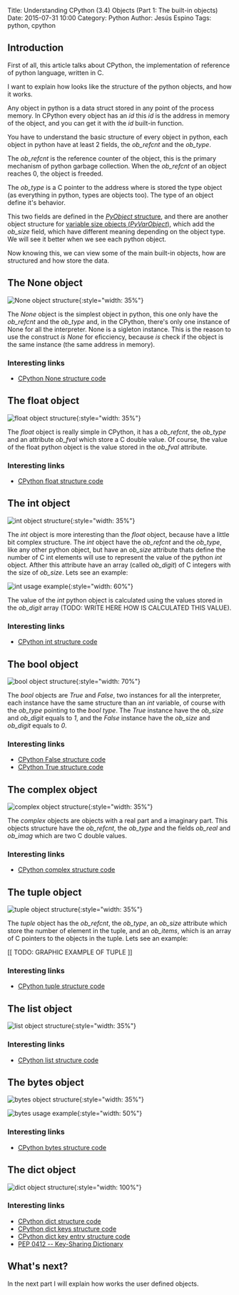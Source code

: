Title: Understanding CPython (3.4) Objects (Part 1: The built-in objects)
Date: 2015-07-31 10:00
Category: Python
Author: Jesús Espino
Tags: python, cpython

Introduction
------------

First of all, this article talks about CPython, the implementation of reference
of python language, written in C.

I want to explain how looks like the structure of the python objects, and how
it works.

Any object in python is a data struct stored in any point of the process
memory. In CPython every object has an *id* this *id* is the address in memory
of the object, and you can get it with the *id* built-in function.

You have to understand the basic structure of every object in
python, each object in python have at least 2 fields, the *ob_refcnt* and the
*ob_type*.

The *ob_refcnt* is the reference counter of the object, this is the primary
mechanism of python garbage collection. When the *ob_refcnt* of an object
reaches 0, the object is freeded.

The *ob_type* is a C pointer to the address where is stored the type object (as
everything in python, types are objects too). The type of an object define it's
behavior.

This two fields are defined in the [*PyObject*
structure](https://hg.python.org/cpython/file/b4cbecbc0781/Include/object.h#l105),
and there are another object structure for [variable size objects
(*PyVarObject*)](https://hg.python.org/cpython/file/b4cbecbc0781/Include/object.h#l111),
which add the *ob_size* field, which have different meaning depending on the
object type. We will see it better when we see each python object.

Now knowing this, we can view some of the main built-in objects, how are
structured and how store the data.

The None object
---------------

![None object structure]({filename}/images/cpython-objects/None.svg){:style="width: 35%"}

The *None* object is the simplest object in python, this one only have the
*ob_refcnt* and the *ob_type* and, in the CPython, there's only one instance of
None for all the interpreter. None is a sigleton instance. This is the reason
to use the construct *is* *None* for eficciency, because *is* check if the
object is the same instance (the same address in memory).

### Interesting links

* [CPython None structure code](https://hg.python.org/cpython/file/b4cbecbc0781/Objects/object.c#l1453)

The float object
----------------

![float object structure]({filename}/images/cpython-objects/Float.svg){:style="width: 35%"}

The *float* object is really simple in CPython, it has a *ob_refcnt*, the
*ob_type* and an attribute *ob_fval* which store a C double value. Of course,
the value of the float python object is the value stored in the *ob_fval*
attribute.

### Interesting links

* [CPython float structure code](https://hg.python.org/cpython/file/b4cbecbc0781/Include/floatobject.h#l15)

The int object
--------------

![int object structure]({filename}/images/cpython-objects/Int.svg){:style="width: 35%"}

The *int* object is more interesting than the *float* object, because have a
little bit complex structure. The *int* object have the *ob_refcnt* and the
*ob_type*, like any other python object, but have an *ob_size* attribute thats
define the number of C int elements will use to represent the value of the
python *int* object. Afther this attribute have an array (called *ob_digit*) of
C integers with the size of *ob_size*. Lets see an example:

![int usage example]({filename}/images/cpython-objects/Int-Usage.svg){:style="width: 60%"}

The value of the *int* python object is calculated using the values stored in
the *ob_digit* array (TODO: WRITE HERE HOW IS CALCULATED THIS VALUE).

### Interesting links

* [CPython int structure code](https://hg.python.org/cpython/file/b4cbecbc0781/Include/longintrepr.h#l89)

The bool object
---------------

![bool object structure]({filename}/images/cpython-objects/True-False.svg){:style="width: 70%"}

The *bool* objects are *True* and *False*, two instances for all the
interpreter, each instance have the same structure than an *int* variable, of
course with the *ob_type* pointing to the *bool* *type*. The *True* instance
have the *ob_size* and *ob_digit* equals to *1*, and the *False* instance have
the *ob_size* and *ob_digit* equals to *0*.

### Interesting links

* [CPython False structure code](https://hg.python.org/cpython/file/b4cbecbc0781/Objects/boolobject.c#l176)
* [CPython True structure code](https://hg.python.org/cpython/file/b4cbecbc0781/Objects/boolobject.c#l181)

The complex object
------------------

![complex object structure]({filename}/images/cpython-objects/Complex.svg){:style="width: 35%"}

The *complex* objects are objects with a real part and a imaginary part. This
objects structure have the *ob_refcnt*, the *ob_type* and the fields *ob_real*
and *ob_imag* which are two C double values.

### Interesting links

* [CPython complex structure code](https://hg.python.org/cpython/file/b4cbecbc0781/Include/complexobject.h#l10)

The tuple object
----------------

![tuple object structure]({filename}/images/cpython-objects/Tuple.svg){:style="width: 35%"}

The *tuple* object has the *ob_refcnt*, the *ob_type*, an *ob_size* attribute
which store the number of element in the tuple, and an *ob_items*, which is an
array of C pointers to the objects in the tuple. Lets see an example:

[[ TODO: GRAPHIC EXAMPLE OF TUPLE ]]

### Interesting links

* [CPython tuple structure code](https://hg.python.org/cpython/file/b4cbecbc0781/Include/tupleobject.h#l25)

The list object
---------------

![list object structure]({filename}/images/cpython-objects/List.svg){:style="width: 35%"}

### Interesting links

* [CPython list structure code](https://hg.python.org/cpython/file/b4cbecbc0781/Include/listobject.h#l23)

The bytes object
----------------

![bytes object structure]({filename}/images/cpython-objects/Bytes.svg){:style="width: 35%"}

![bytes usage example]({filename}/images/cpython-objects/Bytes-Usage.svg){:style="width: 50%"}

### Interesting links

* [CPython bytes structure code](https://hg.python.org/cpython/file/b4cbecbc0781/Include/bytesobject.h#l31)

The dict object
---------------

![dict object structure]({filename}/images/cpython-objects/Dict.svg){:style="width: 100%"}

### Interesting links

* [CPython dict structure code](https://hg.python.org/cpython/file/b4cbecbc0781/Include/dictobject.h#l23)
* [CPython dict keys structure code](https://hg.python.org/cpython/file/b4cbecbc0781/Objects/dictobject.c#l87)
* [CPython dict key entry structure code](https://hg.python.org/cpython/file/b4cbecbc0781/Objects/dictobject.c#l77)
* [PEP 0412 -- Key-Sharing Dictionary](https://www.python.org/dev/peps/pep-0412/)

What's next?
------------

In the next part I will explain how works the user defined objects.
